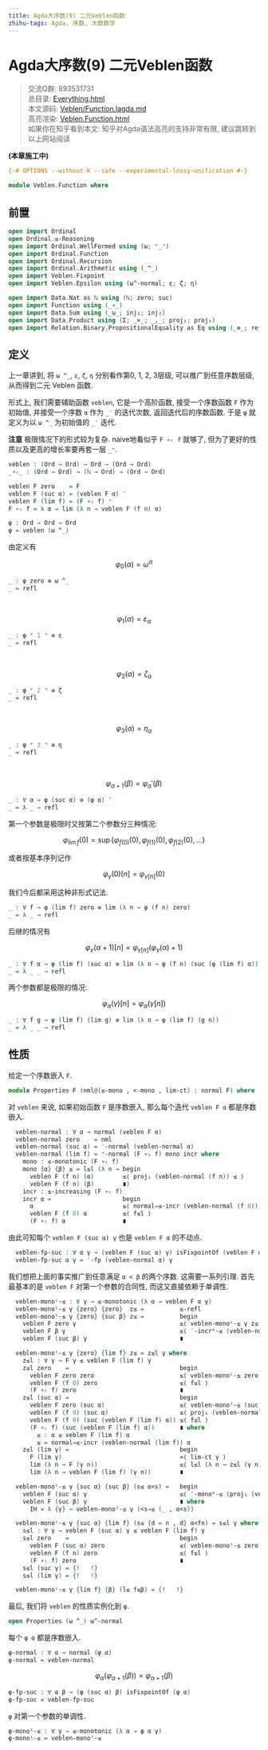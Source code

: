 ```yaml
---
title: Agda大序数(9) 二元Veblen函数
zhihu-tags: Agda, 序数, 大数数学
---
```


# Agda大序数(9) 二元Veblen函数

> 交流Q群: 893531731  
> 总目录: [Everything.html](https://choukh.github.io/agda-lvo/Everything.html)  
> 本文源码: [Veblen/Function.lagda.md](https://github.com/choukh/agda-lvo/blob/main/src/Veblen/Function.lagda.md)  
> 高亮渲染: [Veblen.Function.html](https://choukh.github.io/agda-lvo/Veblen.Function.html)  
> 如果你在知乎看到本文: 知乎对Agda语法高亮的支持非常有限, 建议跳转到以上网站阅读  

**(本章施工中)**

```agda
{-# OPTIONS --without-K --safe --experimental-lossy-unification #-}

module Veblen.Function where
```

## 前置

```agda
open import Ordinal
open Ordinal.≤-Reasoning
open import Ordinal.WellFormed using (ω; ⌜_⌝)
open import Ordinal.Function
open import Ordinal.Recursion
open import Ordinal.Arithmetic using (_^_)
open import Veblen.Fixpoint
open import Veblen.Epsilon using (ω^-normal; ε; ζ; η)

open import Data.Nat as ℕ using (ℕ; zero; suc)
open import Function using (_∘_)
open import Data.Sum using (_⊎_; inj₁; inj₂)
open import Data.Product using (Σ; _×_; _,_; proj₁; proj₂)
open import Relation.Binary.PropositionalEquality as Eq using (_≡_; refl)
```

## 定义

上一章讲到, 将 `ω ^_`, `ε`, `ζ`, `η` 分别看作第0, 1, 2, 3层级, 可以推广到任意序数层级, 从而得到二元 Veblen 函数.

形式上, 我们需要辅助函数 `veblen`, 它是一个高阶函数, 接受一个序数函数 `F` 作为初始值, 并接受一个序数 `α` 作为 `_′` 的迭代次数, 返回迭代后的序数函数. 于是 `φ` 就定义为以 `ω ^_` 为初始值的 `_′` 迭代.

**注意** 极限情况下的形式较为复杂. naive地看似乎 `F ∘ₗ f` 就够了, 但为了更好的性质以及更高的增长率要再套一层 `_⁺`.

```agda
veblen : (Ord → Ord) → Ord → (Ord → Ord)
_∘ₗ_ : (Ord → Ord) → (ℕ → Ord) → (Ord → Ord)

veblen F zero    = F
veblen F (suc α) = (veblen F α) ′
veblen F (lim f) = (F ∘ₗ f) ⁺
F ∘ₗ f = λ α → lim (λ n → veblen F (f n) α)

φ : Ord → Ord → Ord
φ = veblen (ω ^_)
```

由定义有

$$φ_{0}(α) = ω^α$$

```agda
_ : φ zero ≡ ω ^_
_ = refl
```
&nbsp;

$$φ_{1}(α) = ε_α$$

```agda
_ : φ ⌜ 1 ⌝ ≡ ε
_ = refl
```
&nbsp;

$$φ_{2}(α) = ζ_α$$

```agda
_ : φ ⌜ 2 ⌝ ≡ ζ
_ = refl
```
&nbsp;

$$φ_{3}(α) = η_α$$

```agda
_ : φ ⌜ 3 ⌝ ≡ η
_ = refl
```
&nbsp;

$$φ_{α+1}(β) = {φ_{α}}'(β)$$

```agda
_ : ∀ α → φ (suc α) ≡ (φ α) ′
_ = λ _ → refl
```

第一个参数是极限时又按第二个参数分三种情况:

$$φ_{\lim f}(0) = \sup\{φ_{f(0)}(0), φ_{f(1)}(0), φ_{f(2)}(0), ...\}$$

或者按基本序列记作

$$φ_{γ}(0)[n] = φ_{γ[n]}(0)$$

我们今后都采用这种非形式记法.

```agda
_ : ∀ f → φ (lim f) zero ≡ lim (λ n → φ (f n) zero)
_ = λ _ → refl
```

后继的情况有

$$φ_{γ}(α+1)[n] = φ_{γ[n]}(φ_{γ}(α)+1)$$

```agda
_ : ∀ f α → φ (lim f) (suc α) ≡ lim (λ n → φ (f n) (suc (φ (lim f) α)))
_ = λ _ _ → refl
```

两个参数都是极限的情况:

$$φ_{α}(γ)[n] = φ_{α}(γ[n])$$

```agda
_ : ∀ f g → φ (lim f) (lim g) ≡ lim (λ n → φ (lim f) (g n))
_ = λ _ _ → refl
```

## 性质

给定一个序数嵌入 `F`.

```agda
module Properties F (nml@(≤-mono , <-mono , lim-ct) : normal F) where
```

对 `veblen` 来说, 如果初始函数 `F` 是序数嵌入, 那么每个迭代 `veblen F α` 都是序数嵌入.

```agda
  veblen-normal : ∀ α → normal (veblen F α)
  veblen-normal zero    = nml
  veblen-normal (suc α) = ′-normal (veblen-normal α)
  veblen-normal (lim f) = ⁺-normal (F ∘ₗ f) mono incr where
    mono : ≤-monotonic (F ∘ₗ f)
    mono {α} {β} ≤ = l≤l (λ n → begin
      veblen F (f n) (α)        ≤⟨ proj₁ (veblen-normal (f n)) ≤ ⟩
      veblen F (f n) (β)        ∎)
    incr : ≤-increasing (F ∘ₗ f)
    incr α =                    begin
      α                         ≤⟨ normal⇒≤-incr (veblen-normal (f 0)) α ⟩
      veblen F (f 0) α          ≤⟨ f≤l ⟩
      (F ∘ₗ f) α                ∎
```

由此可知每个 `veblen F (suc α) γ` 也是 `veblen F α` 的不动点.

```agda
  veblen-fp-suc : ∀ α γ → (veblen F (suc α) γ) isFixpointOf (veblen F α)
  veblen-fp-suc α γ = ′-fp (veblen-normal α) γ
```

我们想把上面的事实推广到任意满足 `α < β` 的两个序数. 这需要一系列引理. 首先最基本的是 `veblen F` 对第一个参数的合同性, 而这又直接依赖于单调性.

```agda
  veblen-monoˡ-≤ : ∀ γ → ≤-monotonic (λ α → veblen F α γ)
  veblen-monoˡ-≤ γ {zero} {zero}  z≤ =          ≤-refl
  veblen-monoˡ-≤ γ {zero} {suc β} z≤ =          begin
    veblen F zero γ                             ≤⟨ veblen-monoˡ-≤ γ z≤ ⟩
    veblen F β γ                                ≤⟨ ′-incrʰ-≤ (veblen-normal β) γ ⟩
    veblen F (suc β) γ                          ∎

  veblen-monoˡ-≤ γ {zero} {lim f} z≤ = z≤l γ where
    z≤l : ∀ γ → F γ ≤ veblen F (lim f) γ
    z≤l zero    =                               begin
      veblen F zero zero                        ≤⟨ veblen-monoˡ-≤ zero z≤ ⟩
      veblen F (f 0) zero                       ≤⟨ f≤l ⟩
      (F ∘ₗ f) zero                             ∎
    z≤l (suc α) =                               begin
      veblen F zero (suc α)                     ≤⟨ veblen-monoˡ-≤ (suc α) z≤ ⟩
      veblen F (f 0) (suc α)                    ≤⟨ proj₁ (veblen-normal (f 0)) (s≤s ≤) ⟩
      veblen F (f 0) (suc (veblen F (lim f) α)) ≤⟨ f≤l ⟩
      (F ∘ₗ f) (suc (veblen F (lim f) α))       ∎ where
        ≤ : α ≤ veblen F (lim f) α
        ≤ = normal⇒≤-incr (veblen-normal (lim f)) α
    z≤l (lim γ) =                               begin
      F (lim γ)                                 ≈⟨ lim-ct γ ⟩
      lim (λ n → F (γ n))                       ≤⟨ l≤l (λ n → z≤l (γ n)) ⟩
      lim (λ n → veblen F (lim f) (γ n))        ∎

  veblen-monoˡ-≤ γ {suc α} {suc β} (s≤ α<s) =   begin
    veblen F (suc α) γ                          ≤⟨ ′-monoʰ-≤ (proj₁ (veblen-normal α)) IH ⟩
    veblen F (suc β) γ                          ∎ where
      IH = λ {γ} → veblen-monoˡ-≤ γ (<s⇒≤ (_ , α<s))

  veblen-monoˡ-≤ γ {suc α} {lim f} (s≤ {d = n , d} α<fn) = s≤l γ where
    s≤l : ∀ γ → veblen F (suc α) γ ≤ veblen F (lim f) γ
    s≤l zero    =                               begin
      veblen F (suc α) zero                     ≤⟨ veblen-monoˡ-≤ zero (<⇒s≤ (d , α<fn)) ⟩
      veblen F (f n) zero                       ≤⟨ f≤l ⟩
      (F ∘ₗ f) zero                             ∎
    s≤l (suc γ) = {!   !}
    s≤l (lim γ) = {!   !}

  veblen-monoˡ-≤ γ {lim f} {β} (l≤ f≤β) = {!   !}
```

最后, 我们将 `veblen` 的性质实例化到 `φ`.

```agda
open Properties (ω ^_) ω^-normal
```

每个 `φ α` 都是序数嵌入.

```agda
φ-normal : ∀ α → normal (φ α)
φ-normal = veblen-normal
```

$$φ_α(φ_{α+1}(β))=φ_{α+1}(β)$$

```agda
φ-fp-suc : ∀ α β → (φ (suc α) β) isFixpointOf (φ α)
φ-fp-suc = veblen-fp-suc
```

`φ` 对第一个参数的单调性.

```agda
φ-monoˡ-≤ : ∀ γ → ≤-monotonic (λ α → φ α γ)
φ-monoˡ-≤ = veblen-monoˡ-≤
```
